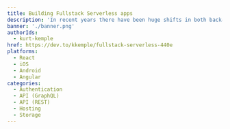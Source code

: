 ```yaml
---
title: Building Fullstack Serverless apps
description: 'In recent years there have been huge shifts in both back-end and front-end development. As clients become more and more stateful, the services backing them become slimmer and stateless. The complexity of managing all of these tiny services and functions is being abstracted away, allowing those without devops skills to take advantage of serverless technologies.'
banner: './banner.png'
authorIds:
  - kurt-kemple
href: https://dev.to/kkemple/fullstack-serverless-440e
platforms:
  - React
  - iOS
  - Android
  - Angular
categories:
  - Authentication
  - API (GraphQL)
  - API (REST)
  - Hosting
  - Storage
---
```

